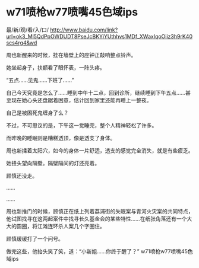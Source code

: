 # w71喷枪w77喷嘴45色域ips

最/新/观/看/入/口/ http://www.baidu.com/link?url=ok3_Ml5QdPpOWDUDT8PseJcBKYiYUthhvs1MDf_XWaxIqoOiiz3h9rK40scs4rg4&wd

周也新醒来的时候，挂在墙壁上的座钟正敲响整点铃声。

她坐起身子，扶额看了眼怀表，一阵头疼。

“五点……见鬼……下班了……”

自己今天究竟是怎么了……睡到中午十二点，回到诊所，继续睡到下午五点……甚至现在她心头还盘踞着困意，估计回到家里还能再睡上一整夜。

自己是被困死鬼缠身了么？

不过，不可思议的是，下午这一觉睡完，整个人精神轻松了许多。

而昨晚的睡眠则是糟糕透顶，像是透支了身体。

周也新揉着太阳穴，如今的身体一片舒适，透支的感觉完全消失，就是有些疲乏。

她扭头望向隔壁。隔壁隔间的灯还亮着。

顾慎还没走。

……

……

周也新推门的时候，顾慎正在纸上列着荔浦街的失眠案与青河火灾案的共同特点，他试图找寻在这两起案件中找寻长久基金会的某些特性……在纸张角落还有一个大大的圆圈，将江滩连环杀人案几个字圈住。

顾慎缓缓打了一个问号。

做完这些，他抬头笑了笑，道：“小新姐……你终于醒了？”
w71喷枪w77喷嘴45色域ips
